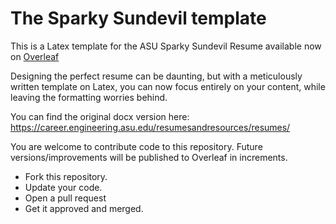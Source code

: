 # The Sparky Sundevil template

This is a Latex template for the ASU Sparky Sundevil Resume available now on [Overleaf](https://www.overleaf.com/latex/templates/asu-resume-template/jtwpddspxjtm)

Designing the perfect resume can be daunting, but with a meticulously written template on Latex, you can now focus entirely on your content, while leaving the formatting worries behind.

You can find the original docx version here: https://career.engineering.asu.edu/resumesandresources/resumes/

You are welcome to contribute code to this repository. Future versions/improvements will be published to Overleaf in increments.
- Fork this repository.
- Update your code.
- Open a pull request
- Get it approved and merged.
